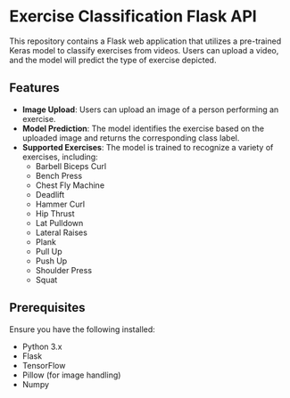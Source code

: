 # Exercise Classification Flask API

This repository contains a Flask web application that utilizes a pre-trained Keras model to classify exercises from videos. Users can upload a video, and the model will predict the type of exercise depicted.

## Features

- **Image Upload**: Users can upload an image of a person performing an exercise.
- **Model Prediction**: The model identifies the exercise based on the uploaded image and returns the corresponding class label.
- **Supported Exercises**: The model is trained to recognize a variety of exercises, including:
  - Barbell Biceps Curl
  - Bench Press
  - Chest Fly Machine
  - Deadlift
  - Hammer Curl
  - Hip Thrust
  - Lat Pulldown
  - Lateral Raises
  - Plank
  - Pull Up
  - Push Up
  - Shoulder Press
  - Squat

## Prerequisites

Ensure you have the following installed:

- Python 3.x
- Flask
- TensorFlow
- Pillow (for image handling)
- Numpy


